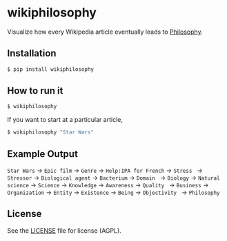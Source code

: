 # wikiphilosophy

Visualize how every Wikipedia article eventually leads to
[Philosophy](https://en.wikipedia.org/wiki/Philosophy).

## Installation

```bash
$ pip install wikiphilosophy
```

## How to run it

```bash
$ wikiphilosophy
```

If you want to start at a particular article,

```bash
$ wikiphilosophy "Star Wars"
```

## Example Output

`Star Wars` -> `Epic film` -> `Genre` -> `Help:IPA for French` -> `Stress ` -> `Stressor` -> `Biological agent` -> `Bacterium` -> `Domain ` -> `Biology` -> `Natural science` -> `Science` -> `Knowledge` -> `Awareness` -> `Quality ` -> `Business` -> `Organization` -> `Entity` -> `Existence` -> `Being` -> `Objectivity ` -> `Philosophy`

## License

See the [LICENSE](LICENSE) file for license (AGPL).
